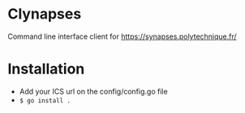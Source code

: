 # Clynapses

Command line interface client for https://synapses.polytechnique.fr/

# Installation

- Add your ICS url on the config/config.go file
- ```$ go install .```
